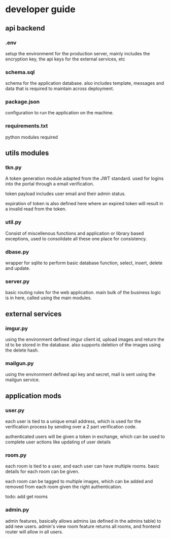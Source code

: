 # developer guide

## api backend
### .env
setup the environmemt for the production server, mainly includes the encryption key, the api keys for the external services, etc

### schema.sql
schema for the application database. also includes template, messages and data that is required to maintain across deployment.

### package.json
configuration to run the application on the machine.

### requirements.txt
python modules required

## utils modules
### tkn.py
A token generation module adapted from the JWT standard. used for logins into the portal through a email verification.

token payload includes user email and their admin status.

expiration of token is also defined here where an expired token will result in a invalid read from the token.

### util.py
Consist of miscellenous functions and application or library based exceptions, used to consolidate all these one place for consistency.

### dbase.py
wrapper for sqlite to perform basic database function, select, insert, delete and update.

### server.py
basic routing rules for the web application. main bulk of the business logic is in here, called using the main modules.

## external services
### imgur.py
using the environment defined imgur client id, upload images and return the id to be stored in the database. also supports deletion of the images using the delete hash.

### mailgun.py
using the environment defined api key and secret, mail is sent using the mailgun service. 

## application mods 
### user.py
each user is tied to a unique email address, which is used for the verification process by sending over a 2 part verification code.

authenticated users will be given a token in exchange, which can be used to complete user actions like updating of user details

### room.py
each room is tied to a user, and each user can have multiple rooms. basic details for each room can be given.

each room can be tagged to multiple images, which can be added and removed from each room given the right authentication.

todo: add get rooms

### admin.py
admin features, basically allows admins (as defined in the admins table) to add new users. admin's view room feature returns all rooms, and frontend router will allow in all users.
